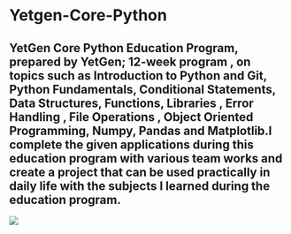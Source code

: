 # Yetgen-Core-Python

## YetGen Core Python Education Program, prepared by YetGen; 12-week program , on topics such as Introduction to Python and Git, Python Fundamentals, Conditional Statements, Data Structures, Functions, Libraries , Error Handling , File Operations , Object Oriented Programming, Numpy, Pandas and Matplotlib.I complete the given applications during this education program with various team works and create a project that can be used practically in daily life with the subjects I learned during the education program. 

<img src = "https://yetkingencler.com/wp-content/uploads/2021/07/YetGenLogo.png">
